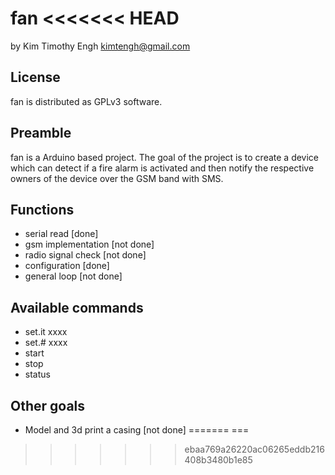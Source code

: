 fan
<<<<<<< HEAD
===
by Kim Timothy Engh
kimtengh@gmail.com

## License
fan is distributed as GPLv3 software.

## Preamble
fan is a Arduino based project. The goal of the project is to create a device which can detect if a fire alarm is activated and then notify the respective owners of the device over the GSM band with SMS.

## Functions
* serial read [done]
* gsm implementation [not done]
* radio signal check [not done]
* configuration [done]
* general loop [not done]

## Available commands
* set.it xxxx
* set.# xxxx
* start
* stop
* status

## Other goals
* Model and 3d print a casing [not done]
=======
===
>>>>>>> ebaa769a26220ac06265eddb216408b3480b1e85
